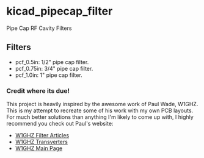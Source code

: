 # kicad_pipecap_filter
Pipe Cap RF Cavity Filters

## Filters
- pcf_0.5in: 1/2" pipe cap filter.
- pcf_0.75in: 3/4" pipe cap filter.
- pcf_1.0in: 1" pipe cap filter.


### Credit where its due!
This project is heavily inspired by the awesome work of Paul Wade, W1GHZ.  
This is my attempt to recreate some of his work with my own PCB layouts.  
For much better solutions than anything I'm likely to come up with, I highly recommend you check out Paul's website:
- [W1GHZ Filter Articles](http://www.w1ghz.org/filter/Filter_articles.htm)
- [W1GHZ Transverters](http://www.w1ghz.org/xvtr/transverter.htm)
- [W1GHZ Main Page](http://www.w1ghz.org/)


